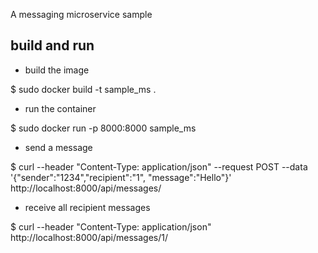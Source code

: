 A messaging microservice sample 


## build and run

 - build the image

  $ sudo docker build -t sample_ms .


 - run the container

  $ sudo docker run -p 8000:8000 sample_ms


 - send a message

  $ curl --header "Content-Type: application/json"  --request POST --data '{"sender":"1234","recipient":"1", "message":"Hello"}'  http://localhost:8000/api/messages/


 - receive all recipient messages

  $ curl --header "Content-Type: application/json"  http://localhost:8000/api/messages/1/
